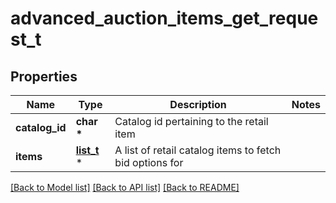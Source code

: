 # advanced_auction_items_get_request_t

## Properties
Name | Type | Description | Notes
------------ | ------------- | ------------- | -------------
**catalog_id** | **char \*** | Catalog id pertaining to the retail item | 
**items** | [**list_t**](advanced_auction_items_get_record.md) \* | A list of retail catalog items to fetch bid options for | 

[[Back to Model list]](../README.md#documentation-for-models) [[Back to API list]](../README.md#documentation-for-api-endpoints) [[Back to README]](../README.md)


